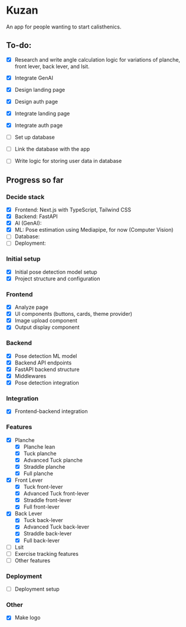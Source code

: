 # Kuzan
An app for people wanting to start calisthenics.


## To-do:
- [X] Research and write angle calculation logic for variations of planche, front lever, back lever, and lsit.
- [X] Integrate GenAI
- [X] Design landing page
- [X] Design auth page
- [X] Integrate landing page
- [X] Integrate auth page
- [ ] Set up database
- [ ] Link the database with the app
- [ ] Write logic for storing user data in database


## Progress so far

### Decide stack 
- [X] Frontend: Next.js with TypeScript, Tailwind CSS
- [X] Backend: FastAPI
- [X] AI (GenAI): 
- [X] ML: Pose estimation using Mediapipe, for now (Computer Vision)
- [ ] Database: 
- [ ] Deployment: 

### Initial setup

- [x] Initial pose detection model setup
- [x] Project structure and configuration

### Frontend
- [X] Analyze page
- [x] UI components (buttons, cards, theme provider)
- [X] Image upload component
- [X] Output display component

### Backend
- [x] Pose detection ML model
- [X] Backend API endpoints
- [x] FastAPI backend structure
- [X] Middlewares
- [X] Pose detection integration

### Integration
- [X] Frontend-backend integration

### Features 
- [X] Planche
    - [X] Planche lean
    - [X] Tuck planche
    - [X] Advanced Tuck planche
    - [X] Straddle planche
    - [X] Full planche
- [X] Front Lever
    - [X] Tuck front-lever
    - [X] Advanced Tuck front-lever
    - [X] Straddle front-lever
    - [X] Full front-lever
- [X] Back Lever
    - [X] Tuck back-lever
    - [X] Advanced Tuck back-lever
    - [X] Straddle back-lever
    - [X] Full back-lever
- [ ] Lsit
- [ ] Exercise tracking features
- [ ] Other features

### Deployment
- [ ] Deployment setup

### Other
- [X] Make logo